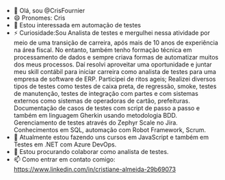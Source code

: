 - 👋 Olá, sou @CrisFournier
- 😄 Pronomes: Cris
- 👀 Estou interessada em automação de testes
- ⚡ Curiosidade:Sou Analista de testes e mergulhei nessa atividade por meio de uma transição de carreira, após mais de 10 anos de experiência na área fiscal. No entanto, também tenho formação técnica em processamento de dados e sempre criava formas de automatizar muitos dos meus processos. Daí resolvi aproveitar uma oportunidade e juntar meu skill contábil para iniciar carreira como analista de testes para uma empresa de software de ERP. Participei de ritos ageis; Realizei diversos tipos de testes como testes de caixa preta, de regressão, smoke, testes de manutenção, testes de integração com partes e com sistemas externos como sistemas de operadoras de cartão, prefeituras. Documentação de casos de testes com script de passo a passo e também em linguagem Gherkin usando metodologia BDD. Gerenciamento de testes através do Zephyr Scale no Jira. Conhecimentos em SQL, automação com Robot Framework, Scrum.
- 🌱 Atualmente estou fazendo uns cursos em JavaScript e também em Testes em .NET com Azure DevOps.
- 💞️ Estou procurando colaborar como analista de testes.
- 📫 Como entrar em contato comigo: https://www.linkedin.com/in/cristiane-almeida-29b69073
<!---
CrisFournier/CrisFournier is a ✨ special ✨ repository because its `README.md` (this file) appears on your GitHub profile.
You can click the Preview link to take a look at your changes.
--->
